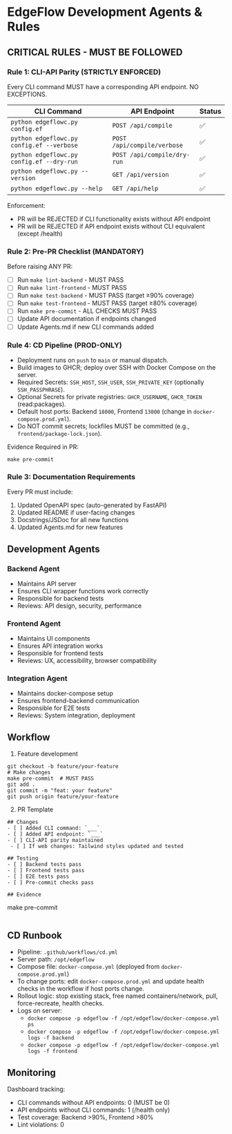 # EdgeFlow Development Agents & Rules

## CRITICAL RULES - MUST BE FOLLOWED

### Rule 1: CLI-API Parity (STRICTLY ENFORCED)
Every CLI command MUST have a corresponding API endpoint. NO EXCEPTIONS.

| CLI Command | API Endpoint | Status |
|------------|--------------|--------|
| `python edgeflowc.py config.ef` | `POST /api/compile` | ✅ |
| `python edgeflowc.py config.ef --verbose` | `POST /api/compile/verbose` | ✅ |
| `python edgeflowc.py config.ef --dry-run` | `POST /api/compile/dry-run` | ✅ |
| `python edgeflowc.py --version` | `GET /api/version` | ✅ |
| `python edgeflowc.py --help` | `GET /api/help` | ✅ |

Enforcement:
- PR will be REJECTED if CLI functionality exists without API endpoint
- PR will be REJECTED if API endpoint exists without CLI equivalent (except /health)

### Rule 2: Pre-PR Checklist (MANDATORY)
Before raising ANY PR:

- [ ] Run `make lint-backend` - MUST PASS
- [ ] Run `make lint-frontend` - MUST PASS
- [ ] Run `make test-backend` - MUST PASS (target ≥90% coverage)
- [ ] Run `make test-frontend` - MUST PASS (target ≥80% coverage)
- [ ] Run `make pre-commit` - ALL CHECKS MUST PASS
- [ ] Update API documentation if endpoints changed
- [ ] Update Agents.md if new CLI commands added

### Rule 4: CD Pipeline (PROD-ONLY)
- Deployment runs on `push` to `main` or manual dispatch.
- Build images to GHCR; deploy over SSH with Docker Compose on the server.
- Required Secrets: `SSH_HOST`, `SSH_USER`, `SSH_PRIVATE_KEY` (optionally `SSH_PASSPHRASE`).
- Optional Secrets for private registries: `GHCR_USERNAME`, `GHCR_TOKEN` (read:packages).
- Default host ports: Backend `18000`, Frontend `13000` (change in `docker-compose.prod.yml`).
- Do NOT commit secrets; lockfiles MUST be committed (e.g., `frontend/package-lock.json`).

Evidence Required in PR:
```
make pre-commit
```

### Rule 3: Documentation Requirements
Every PR must include:
1. Updated OpenAPI spec (auto-generated by FastAPI)
2. Updated README if user-facing changes
3. Docstrings/JSDoc for all new functions
4. Updated Agents.md for new features

## Development Agents

### Backend Agent
- Maintains API server
- Ensures CLI wrapper functions work correctly
- Responsible for backend tests
- Reviews: API design, security, performance

### Frontend Agent
- Maintains UI components
- Ensures API integration works
- Responsible for frontend tests
- Reviews: UX, accessibility, browser compatibility

### Integration Agent
- Maintains docker-compose setup
- Ensures frontend-backend communication
- Responsible for E2E tests
- Reviews: System integration, deployment

## Workflow

1. Feature development
```
git checkout -b feature/your-feature
# Make changes
make pre-commit  # MUST PASS
git add .
git commit -m "feat: your feature"
git push origin feature/your-feature
```

2. PR Template
```
## Changes
- [ ] Added CLI command: `___`
- [ ] Added API endpoint: `___`
- [ ] CLI-API parity maintained
 - [ ] If web changes: Tailwind styles updated and tested

## Testing
- [ ] Backend tests pass
- [ ] Frontend tests pass
- [ ] E2E tests pass
- [ ] Pre-commit checks pass

## Evidence
```
make pre-commit
```
```

## CD Runbook

- Pipeline: `.github/workflows/cd.yml`
- Server path: `/opt/edgeflow`
- Compose file: `docker-compose.yml` (deployed from `docker-compose.prod.yml`)
- To change ports: edit `docker-compose.prod.yml` and update health checks in the workflow if host ports change.
- Rollout logic: stop existing stack, free named containers/network, pull, force-recreate, health checks.
- Logs on server:
  - `docker compose -p edgeflow -f /opt/edgeflow/docker-compose.yml ps`
  - `docker compose -p edgeflow -f /opt/edgeflow/docker-compose.yml logs -f backend`
  - `docker compose -p edgeflow -f /opt/edgeflow/docker-compose.yml logs -f frontend`

## Monitoring

Dashboard tracking:
- CLI commands without API endpoints: 0 (MUST be 0)
- API endpoints without CLI commands: 1 (/health only)
- Test coverage: Backend >90%, Frontend >80%
- Lint violations: 0

